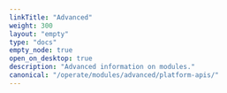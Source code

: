```yaml
---
linkTitle: "Advanced"
weight: 300
layout: "empty"
type: "docs"
empty_node: true
open_on_desktop: true
description: "Advanced information on modules."
canonical: "/operate/modules/advanced/platform-apis/"
---
```


